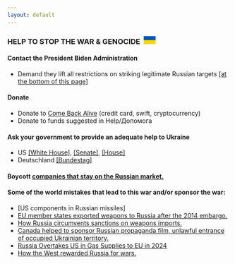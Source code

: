 ```yaml
---
layout: default
---
```


### HELP TO STOP THE WAR & GENOCIDE &nbsp;<img src="/img/flag.jpg" height="18">

#### Contact the President Biden Administration 
- Demand they lift all restrictions on striking legitimate Russian targets [[at the bottom of this page]](https://www.letukrainestrikeback.com/)

#### Donate
- Donate to [Come Back Alive](https://savelife.in.ua/en/) (credit card, swift, cryptocurrency)
- Donate to funds suggested in Help/Допомога

#### Ask your government to provide an adequate help to Ukraine
- US [[White House]](https://www.whitehouse.gov/contact/), [[Senate]](https://www.senate.gov/senators/senators-contact.htm), [[House]](https://www.house.gov/representatives)  
- Deutschland [[Bundestag]](https://www.bundestag.de/abgeordnete)

#### Boycott [companies that stay on the Russian market.](https://som.yale.edu/story/2022/almost-1000-companies-have-curtailed-operations-russia-some-remain)

#### Some of the world mistakes that lead to this war and/or sponsor the war:
- [US components in Russian missiles]
- [EU member states exported weapons to Russia after the 2014 embargo.](https://www.investigate-europe.eu/en/2022/eu-states-exported-weapons-to-russia/)
- [How Russia circumvents sanctions on weapons imports.](https://www.pravda.com.ua/eng/articles/2022/04/25/7341956/)
- [Canada helped to sponsor Russian propaganda film, unlawful entrance of occupied Ukrainian territory.](https://kyivindependent.com/ahead-of-toronto-festival-premier-filmmaker-defends-documentary-on-russian-soldiers-says-journalists-follow-the-story-where-it-goes/)
- [Russia Overtakes US in Gas Supplies to EU in 2024](https://ukrainetoday.org/russia-overtakes-us-in-gas-supplies-to-eu-welt/)
- [How the West rewarded Russia for wars.](https://www.eurointegration.com.ua/eng/articles/2022/03/21/7136335/) 
<br>
<br>

<a class="twitter-timeline" href="https://twitter.com/maximmath"></a>
<script async src="https://platform.twitter.com/widgets.js" charset="utf-8">
</script>
